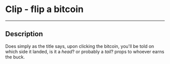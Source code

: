 # Clip - flip a bitcoin
---

## Description
Does simply as the title says, upon clicking the bitcoin, you'll be told on which side it landed, is it a *head*? or probably a *tail*? props to whoever earns the buck.
